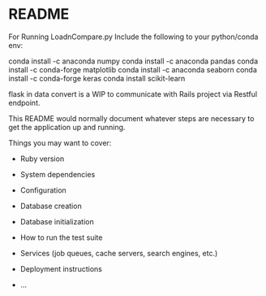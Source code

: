 # README

For Running LoadnCompare.py
Include the following to your python/conda env:

conda install -c anaconda numpy
conda install -c anaconda pandas
conda install -c conda-forge matplotlib 
conda install -c anaconda seaborn 
conda install -c conda-forge keras
conda install scikit-learn

flask in data convert is a WIP to communicate with Rails project via Restful endpoint.

This README would normally document whatever steps are necessary to get the
application up and running.

Things you may want to cover:

* Ruby version

* System dependencies

* Configuration

* Database creation

* Database initialization

* How to run the test suite

* Services (job queues, cache servers, search engines, etc.)

* Deployment instructions

* ...
